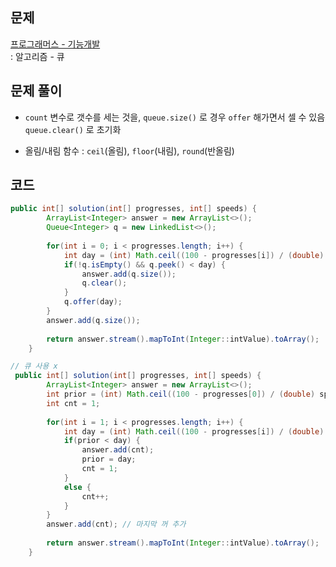 ## 문제
[프로그래머스 - 기능개발](https://school.programmers.co.kr/learn/courses/30/lessons/42586) <br>
: 알고리즘 - 큐

## 문제 풀이
- `count` 변수로 갯수를 세는 것을, `queue.size()` 로 경우 `offer` 해가면서 셀 수 있음 <br>
`queue.clear()` 로 초기화
  
- 올림/내림 함수 : `ceil`(올림), `floor`(내림), `round`(반올림)

## 코드
```java
public int[] solution(int[] progresses, int[] speeds) {
        ArrayList<Integer> answer = new ArrayList<>();
        Queue<Integer> q = new LinkedList<>();
        
        for(int i = 0; i < progresses.length; i++) {
            int day = (int) Math.ceil((100 - progresses[i]) / (double) speeds[i]);
            if(!q.isEmpty() && q.peek() < day) {
                answer.add(q.size());
                q.clear();
            }
            q.offer(day);
        }
        answer.add(q.size());
        
        return answer.stream().mapToInt(Integer::intValue).toArray();
    }

// 큐 사용 x
 public int[] solution(int[] progresses, int[] speeds) {
        ArrayList<Integer> answer = new ArrayList<>();
        int prior = (int) Math.ceil((100 - progresses[0]) / (double) speeds[0]);
        int cnt = 1;
        
        for(int i = 1; i < progresses.length; i++) {
            int day = (int) Math.ceil((100 - progresses[i]) / (double) speeds[i]);
            if(prior < day) {
                answer.add(cnt);
                prior = day;
                cnt = 1;
            }
            else {
                cnt++;
            }
        }
        answer.add(cnt); // 마지막 꺼 추가
        
        return answer.stream().mapToInt(Integer::intValue).toArray();
    }
```
